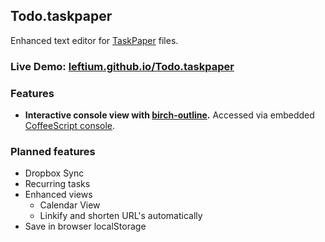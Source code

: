 ## Todo.taskpaper

Enhanced text editor for [TaskPaper](https://www.taskpaper.com/) files.

### Live Demo: [leftium.github.io/Todo.taskpaper](leftium.github.io/Todo.taskpaper)

### Features

- **Interactive console view with [birch-outline][birch-outline].** Accessed via embedded [CoffeeScript console][cs-repl].

### Planned features

- Dropbox Sync
- Recurring tasks
- Enhanced views
	- Calendar View
	- Linkify and shorten URL's automatically  
- Save in browser localStorage  

[birch-outline]: //github.com/jessegrosjean/birch-outline
[cs-repl]: //larryng.github.io/coffeescript-repl